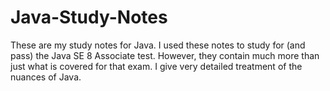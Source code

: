 # Java-Study-Notes
These are my study notes for Java.  I used these notes to study for (and pass) the Java SE 8 Associate test.    However, they contain much more than just what is covered for that exam.  I give very detailed treatment of the nuances of Java.
